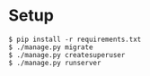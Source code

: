 # Setup
    $ pip install -r requirements.txt
    $ ./manage.py migrate
    $ ./manage.py createsuperuser
    $ ./manage.py runserver
